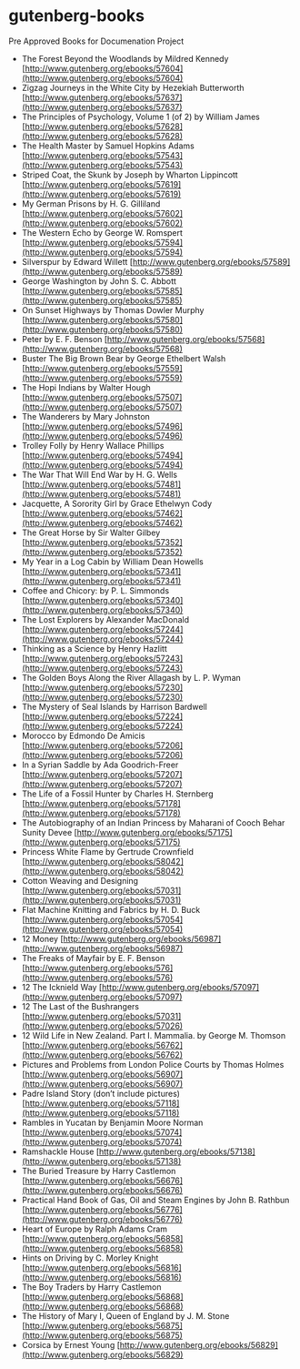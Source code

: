 # gutenberg-books
Pre Approved Books for Documenation Project

* The Forest Beyond the Woodlands by Mildred Kennedy [http://www.gutenberg.org/ebooks/57604](http://www.gutenberg.org/ebooks/57604) 
* Zigzag Journeys in the White City by Hezekiah Butterworth [http://www.gutenberg.org/ebooks/57637](http://www.gutenberg.org/ebooks/57637) 
* The Principles of Psychology, Volume 1 (of 2) by William James [http://www.gutenberg.org/ebooks/57628](http://www.gutenberg.org/ebooks/57628) 
* The Health Master by Samuel Hopkins Adams [http://www.gutenberg.org/ebooks/57543](http://www.gutenberg.org/ebooks/57543) 
* Striped Coat, the Skunk by Joseph by Wharton Lippincott [http://www.gutenberg.org/ebooks/57619](http://www.gutenberg.org/ebooks/57619) 
* My German Prisons by H. G. Gilliland [http://www.gutenberg.org/ebooks/57602](http://www.gutenberg.org/ebooks/57602) 
* The Western Echo by George W. Romspert [http://www.gutenberg.org/ebooks/57594](http://www.gutenberg.org/ebooks/57594) 
* Silverspur by Edward Willett [http://www.gutenberg.org/ebooks/57589](http://www.gutenberg.org/ebooks/57589) 
* George Washington by John S. C. Abbott [http://www.gutenberg.org/ebooks/57585](http://www.gutenberg.org/ebooks/57585) 
* On Sunset Highways by Thomas Dowler Murphy [http://www.gutenberg.org/ebooks/57580](http://www.gutenberg.org/ebooks/57580) 
* Peter by E. F. Benson [http://www.gutenberg.org/ebooks/57568](http://www.gutenberg.org/ebooks/57568) 
* Buster The Big Brown Bear by George Ethelbert Walsh [http://www.gutenberg.org/ebooks/57559](http://www.gutenberg.org/ebooks/57559) 
* The Hopi Indians by Walter Hough [http://www.gutenberg.org/ebooks/57507](http://www.gutenberg.org/ebooks/57507) 
* The Wanderers by Mary Johnston [http://www.gutenberg.org/ebooks/57496](http://www.gutenberg.org/ebooks/57496) 
* Trolley Folly by Henry Wallace Phillips [http://www.gutenberg.org/ebooks/57494](http://www.gutenberg.org/ebooks/57494) 
* The War That Will End War by H. G. Wells [http://www.gutenberg.org/ebooks/57481](http://www.gutenberg.org/ebooks/57481) 
* Jacquette, A Sorority Girl by Grace Ethelwyn Cody [http://www.gutenberg.org/ebooks/57462](http://www.gutenberg.org/ebooks/57462) 
* The Great Horse by Sir Walter Gilbey [http://www.gutenberg.org/ebooks/57352](http://www.gutenberg.org/ebooks/57352) 
* My Year in a Log Cabin by William Dean Howells [http://www.gutenberg.org/ebooks/57341](http://www.gutenberg.org/ebooks/57341) 
* Coffee and Chicory: by P. L. Simmonds [http://www.gutenberg.org/ebooks/57340](http://www.gutenberg.org/ebooks/57340) 
* The Lost Explorers by Alexander MacDonald [http://www.gutenberg.org/ebooks/57244](http://www.gutenberg.org/ebooks/57244) 
* Thinking as a Science by Henry Hazlitt [http://www.gutenberg.org/ebooks/57243](http://www.gutenberg.org/ebooks/57243) 
* The Golden Boys Along the River Allagash by L. P. Wyman [http://www.gutenberg.org/ebooks/57230](http://www.gutenberg.org/ebooks/57230) 
* The Mystery of Seal Islands by Harrison Bardwell [http://www.gutenberg.org/ebooks/57224](http://www.gutenberg.org/ebooks/57224) 
* Morocco by Edmondo De Amicis [http://www.gutenberg.org/ebooks/57206](http://www.gutenberg.org/ebooks/57206) 
* In a Syrian Saddle by Ada Goodrich-Freer [http://www.gutenberg.org/ebooks/57207](http://www.gutenberg.org/ebooks/57207) 
* The Life of a Fossil Hunter by Charles H. Sternberg [http://www.gutenberg.org/ebooks/57178](http://www.gutenberg.org/ebooks/57178) 
* The Autobiography of an Indian Princess by Maharani of Cooch Behar Sunity Devee [http://www.gutenberg.org/ebooks/57175](http://www.gutenberg.org/ebooks/57175) 
* Princess White Flame by Gertrude Crownfield [http://www.gutenberg.org/ebooks/58042](http://www.gutenberg.org/ebooks/58042) 
* Cotton Weaving and Designing [http://www.gutenberg.org/ebooks/57031](http://www.gutenberg.org/ebooks/57031) 
* Flat Machine Knitting and Fabrics by H. D. Buck [http://www.gutenberg.org/ebooks/57054](http://www.gutenberg.org/ebooks/57054) 
* 12 Money [http://www.gutenberg.org/ebooks/56987](http://www.gutenberg.org/ebooks/56987)  
* The Freaks of Mayfair by E. F. Benson [http://www.gutenberg.org/ebooks/576](http://www.gutenberg.org/ebooks/576) 
* 12 The Icknield Way [http://www.gutenberg.org/ebooks/57097](http://www.gutenberg.org/ebooks/57097) 
* 12 The Last of the Bushrangers [http://www.gutenberg.org/ebooks/57031](http://www.gutenberg.org/ebooks/57026) 
* 12 Wild Life in New Zealand. Part I. Mammalia. by George M. Thomson [http://www.gutenberg.org/ebooks/56762](http://www.gutenberg.org/ebooks/56762) 
* Pictures and Problems from London Police Courts by Thomas Holmes [http://www.gutenberg.org/ebooks/56907](http://www.gutenberg.org/ebooks/56907) 
* Padre Island Story (don’t include pictures) [http://www.gutenberg.org/ebooks/57118](http://www.gutenberg.org/ebooks/57118) 
* Rambles in Yucatan by Benjamin Moore Norman [http://www.gutenberg.org/ebooks/57074](http://www.gutenberg.org/ebooks/57074) 
* Ramshackle House [http://www.gutenberg.org/ebooks/57138](http://www.gutenberg.org/ebooks/57138) 
* The Buried Treasure by Harry Castlemon [http://www.gutenberg.org/ebooks/56676](http://www.gutenberg.org/ebooks/56676) 
* Practical Hand Book of Gas, Oil and Steam Engines by John B. Rathbun [http://www.gutenberg.org/ebooks/56776](http://www.gutenberg.org/ebooks/56776) 
* Heart of Europe by Ralph Adams Cram [http://www.gutenberg.org/ebooks/56858](http://www.gutenberg.org/ebooks/56858)
* Hints on Driving by C. Morley Knight [http://www.gutenberg.org/ebooks/56816](http://www.gutenberg.org/ebooks/56816) 
* The Boy Traders by Harry Castlemon [http://www.gutenberg.org/ebooks/56868](http://www.gutenberg.org/ebooks/56868)
* The History of Mary I, Queen of England by J. M. Stone [http://www.gutenberg.org/ebooks/56875](http://www.gutenberg.org/ebooks/56875) 
* Corsica by Ernest Young [http://www.gutenberg.org/ebooks/56829](http://www.gutenberg.org/ebooks/56829)
